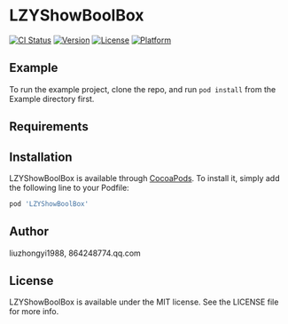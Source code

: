 # LZYShowBoolBox

[![CI Status](https://img.shields.io/travis/liuzhongyi1988/LZYShowBoolBox.svg?style=flat)](https://travis-ci.org/liuzhongyi1988/LZYShowBoolBox)
[![Version](https://img.shields.io/cocoapods/v/LZYShowBoolBox.svg?style=flat)](https://cocoapods.org/pods/LZYShowBoolBox)
[![License](https://img.shields.io/cocoapods/l/LZYShowBoolBox.svg?style=flat)](https://cocoapods.org/pods/LZYShowBoolBox)
[![Platform](https://img.shields.io/cocoapods/p/LZYShowBoolBox.svg?style=flat)](https://cocoapods.org/pods/LZYShowBoolBox)

## Example

To run the example project, clone the repo, and run `pod install` from the Example directory first.

## Requirements

## Installation

LZYShowBoolBox is available through [CocoaPods](https://cocoapods.org). To install
it, simply add the following line to your Podfile:

```ruby
pod 'LZYShowBoolBox'
```

## Author

liuzhongyi1988, 864248774.qq.com

## License

LZYShowBoolBox is available under the MIT license. See the LICENSE file for more info.
